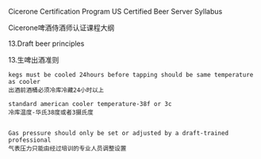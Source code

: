 Cicerone Certification Program US Certified Beer Server Syllabus

Cicerone啤酒侍酒师认证课程大纲

13.Draft beer principles

13.生啤出酒准则
    
    kegs must be cooled 24hours before tapping should be same temperature as cooler
    出酒前酒桶必须冷库冷藏24小时以上

    standard american cooler temperature-38f or 3c
    冷库温度-华氏38度或者3摄氏度
    

    Gas pressure should only be set or adjusted by a draft-trained professional
    气表压力只能由经过培训的专业人员调整设置
